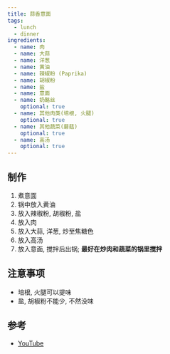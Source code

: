 ```yaml
---
title: 蒜香意面
tags:
  - lunch
  - dinner
ingredients:
  - name: 肉
  - name: 大蒜
  - name: 洋葱
  - name: 黄油
  - name: 辣椒粉 (Paprika)
  - name: 胡椒粉
  - name: 盐
  - name: 意面
  - name: 奶酪丝
    optional: true
  - name: 其他肉类(培根, 火腿)
    optional: true
  - name: 其他蔬菜(蘑菇)
    optional: true
  - name: 高汤
    optional: true
---
```


## 制作

1. 煮意面
2. 锅中放入黄油
3. 放入辣椒粉, 胡椒粉, 盐
4. 放入肉
5. 放入大蒜, 洋葱, 炒至焦糖色
6. 放入高汤
7. 放入意面, 搅拌后出锅; **最好在炒肉和蔬菜的锅里搅拌**

## 注意事项

- 培根, 火腿可以提味
- 盐, 胡椒粉不能少, 不然没味

## 参考

- [YouTube](https://www.youtube.com/watch?v=Vvxbf_cYCGE)
